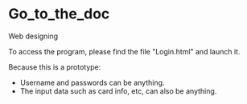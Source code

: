 # Go_to_the_doc
Web designing

To access the program, please find the file "Login.html" and launch it.

Because this is a prototype:

- Username and passwords can be anything.
- The input data such as card info, etc, can also be anything.
